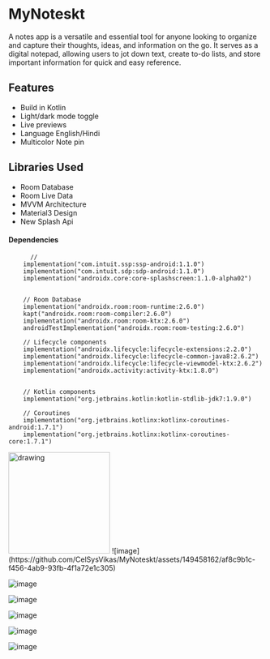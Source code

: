 # MyNoteskt

A notes app is a versatile and essential tool for anyone looking to organize and capture their thoughts, ideas, and information on the go. It serves as a digital notepad, allowing users to jot down text, create to-do lists, and store important information for quick and easy reference.


## Features

- Build in Kotlin
- Light/dark mode toggle
- Live previews
- Language English/Hindi
- Multicolor Note pin


## Libraries Used
- Room Database
- Room Live Data
- MVVM Architecture
- Material3 Design
- New Splash Api

#### Dependencies 

```
      //
    implementation("com.intuit.ssp:ssp-android:1.1.0")
    implementation("com.intuit.sdp:sdp-android:1.1.0")
    implementation("androidx.core:core-splashscreen:1.1.0-alpha02")


    // Room Database
    implementation("androidx.room:room-runtime:2.6.0")
    kapt("androidx.room:room-compiler:2.6.0")
    implementation("androidx.room:room-ktx:2.6.0")
    androidTestImplementation("androidx.room:room-testing:2.6.0")

    // Lifecycle components
    implementation("androidx.lifecycle:lifecycle-extensions:2.2.0")
    implementation("androidx.lifecycle:lifecycle-common-java8:2.6.2")
    implementation("androidx.lifecycle:lifecycle-viewmodel-ktx:2.6.2")
    implementation("androidx.activity:activity-ktx:1.8.0")


    // Kotlin components
    implementation("org.jetbrains.kotlin:kotlin-stdlib-jdk7:1.9.0")

    // Coroutines
    implementation("org.jetbrains.kotlinx:kotlinx-coroutines-android:1.7.1")
    implementation("org.jetbrains.kotlinx:kotlinx-coroutines-core:1.7.1")
```
<img src="https://github.com/CelSysVikas/MyNoteskt/assets/149458162/af8c9b1c-f456-4ab9-93fb-4f1a72e1c305" alt="drawing" style="width:200px;"/>
![image](https://github.com/CelSysVikas/MyNoteskt/assets/149458162/af8c9b1c-f456-4ab9-93fb-4f1a72e1c305)

![image](https://github.com/CelSysVikas/MyNoteskt/assets/149458162/ebc9930e-a7b8-4d7c-ba88-1fcb38c98ad9)

![image](https://github.com/CelSysVikas/MyNoteskt/assets/149458162/045c9a2b-6a81-40dd-9c7d-7b4e0c4ffe53)

![image](https://github.com/CelSysVikas/MyNoteskt/assets/149458162/fcded1f1-3b22-4adf-8872-4d50845c7757)

![image](https://github.com/CelSysVikas/MyNoteskt/assets/149458162/8c81c45c-9839-4c0a-b71e-5de197be6567)

![image](https://github.com/CelSysVikas/MyNoteskt/assets/149458162/362a5c44-6187-4fd3-a6d8-0e0d5b7be6ca)


